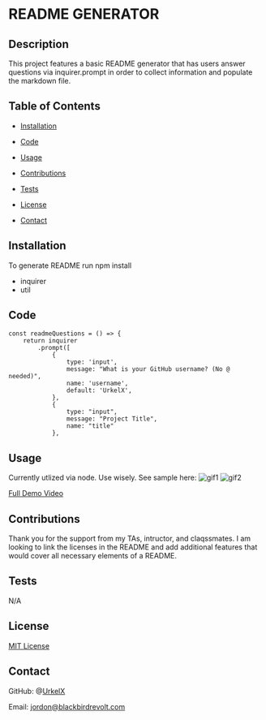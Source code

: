 
# README GENERATOR

## Description
This project features a basic README generator that has users answer questions via inquirer.prompt in order to collect information and populate the markdown file. 

## Table of Contents

* [Installation](#installation)

* [Code](#code)

* [Usage](#usage)

* [Contributions](#contributions)

* [Tests](#tests)

* [License](#license)

* [Contact](#contact)

## Installation
To generate README run npm install
* inquirer
* util

## Code
```
const readmeQuestions = () => {
    return inquirer
        .prompt([
            {
                type: 'input',
                message: "What is your GitHub username? (No @ needed)",
                name: 'username',
                default: 'UrkelX',
            },
            {
                type: "input",
                message: "Project Title",
                name: "title"
            },
```


## Usage

Currently utlized via node. Use wisely. See sample here:
![gif1](https://user-images.githubusercontent.com/70240665/101234485-651ece00-3685-11eb-9099-5c024548d052.gif)
![gif2](https://user-images.githubusercontent.com/70240665/101234733-6cdf7200-3687-11eb-983e-954d9aea6a3a.gif)

[Full Demo Video](https://drive.google.com/file/d/1VijvP6X_D9aj9nrw3u_IPJAmNVcsIEuq/view?usp=sharing)


## Contributions
Thank you for the support from my TAs, intructor, and claqssmates. I am looking to link the licenses in the README and add additional features that would cover all necessary elements of a README. 


## Tests
N/A


## License
[MIT License](https://github.com/UrkelX/README_Generator/files/5646505/MIT.txt)


## Contact
GitHub: @[UrkelX](https://github.com/UrkelX)

Email: jordon@blackbirdrevolt.com

